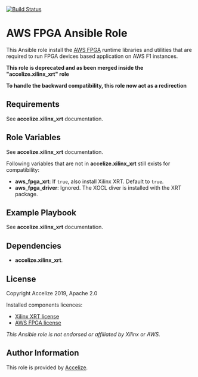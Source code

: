 [![Build Status](https://travis-ci.org/Accelize/ansible-role-aws-fpga.svg?branch=master)](https://travis-ci.org/Accelize/ansible-role-aws-fpga)

AWS FPGA Ansible Role
=====================

This Ansible role install the [AWS FPGA](https://github.com/aws/aws-fpga) runtime libraries and utilities that are required to run FPGA devices based application on AWS F1 instances.

**This role is deprecated and as been merged inside the "accelize.xilinx_xrt" role**

**To handle the backward compatibility, this role now act as a redirection**

Requirements
------------

See **accelize.xilinx_xrt** documentation. 

Role Variables
--------------

See **accelize.xilinx_xrt** documentation. 

Following variables that are not in **accelize.xilinx_xrt** still exists for compatibility:

* **aws_fpga_xrt**: If `true`, also install Xilinx XRT.
  Default to `true`.
* **aws_fpga_driver**: Ignored. The XOCL diver is installed with the XRT package.

Example Playbook
----------------

See **accelize.xilinx_xrt** documentation. 

Dependencies
------------

- **accelize.xilinx_xrt**.

License
-------

Copyright Accelize 2019, Apache 2.0

Installed components licences:

* [Xilinx XRT license](https://github.com/Xilinx/XRT/blob/master/LICENSE)
* [AWS FPGA license](https://github.com/aws/aws-fpga/blob/master/LICENSE.txt)

*This Ansible role is not endorsed or affiliated by Xilinx or AWS.*

Author Information
------------------

This role is provided by [Accelize](https://www.accelize.com).
